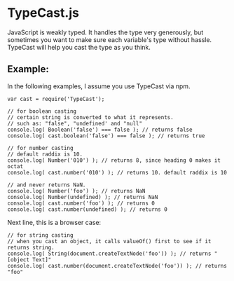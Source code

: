 TypeCast.js
===========

JavaScript is weakly typed.  It handles the type very generously, but sometimes you want to make sure each variable's type without hassle.  TypeCast will help you cast the type as you think.

Example:
--------

In the following examples, I assume you use TypeCast via npm.

    var cast = require('TypeCast');

    // for boolean casting
    // certain string is converted to what it represents.
    // such as: "false", "undefined' and "null"
    console.log( Boolean('false') === false ); // returns false
    console.log( cast.boolean('false') === false ); // returns true

    // for number casting
    // default raddix is 10.
    console.log( Number('010') ); // returns 8, since heading 0 makes it octat
    console.log( cast.number('010') ); // returns 10. default raddix is 10

    // and never returns NaN.
    console.log( Number('foo') ); // returns NaN
    console.log( Number(undefined) ); // returns NaN
    console.log( cast.number('foo') ); // returns 0
    console.log( cast.number(undefined) ); // returns 0

Next line, this is a browser case:

    // for string casting
    // when you cast an object, it calls valueOf() first to see if it returns string.
    console.log( String(document.createTextNode('foo')) ); // returns "[object Text]"
    console.log( cast.number(document.createTextNode('foo')) ); // returns "foo"

